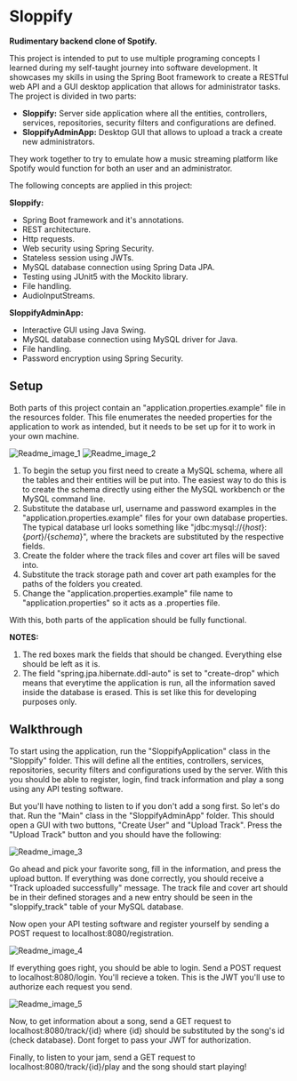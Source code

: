 # Sloppify

**Rudimentary backend clone of Spotify.**

This project is intended to put to use multiple programing concepts I learned during my self-taught journey into software development. It showcases my skills in using the Spring Boot framework to create a RESTful web API and a GUI desktop application that allows for administrator tasks.
The project is divided in two parts: 

  * **Sloppify:** Server side application where all the entities, controllers, services, repositories, security filters and configurations are defined.
  * **SloppifyAdminApp:** Desktop GUI that allows to upload a track a create new administrators.

They work together to try to emulate how a music streaming platform like Spotify would function for both an user and an administrator.

The following concepts are applied in this project:

  **Sloppify:**
  * Spring Boot framework and it's annotations.
  * REST architecture.
  * Http requests.
  * Web security using Spring Security.
  * Stateless session using JWTs.
  * MySQL database connection using Spring Data JPA.
  * Testing using JUnit5 with the Mockito library.
  * File handling.
  * AudioInputStreams. 

  **SloppifyAdminApp:**
  * Interactive GUI using Java Swing.
  * MySQL database connection using MySQL driver for Java.
  * File handling.
  * Password encryption using Spring Security.

## Setup

Both parts of this project contain an "application.properties.example" file in the resources folder. This file enumerates the needed properties for the application to work as intended, but it needs to be set up for it to work in your own machine.

![Readme_image_1](https://github.com/rijofeta/Sloppify/assets/126613798/9e166626-2f43-430e-a835-c2779b2bef31)
![Readme_image_2](https://github.com/rijofeta/Sloppify/assets/126613798/598d4730-306e-404f-ae11-ad2b39af8b71)

1. To begin the setup you first need to create a MySQL schema, where all the tables and their entities will be put into. The easiest way to do this is to create the schema directly using either the MySQL workbench or the MySQL command line. 
2. Substitute the database url, username and password examples in the "application.properties.example" files for your own database properties. The typical database url looks something like "jdbc:mysql://{_host_}:{_port_}/{_schema_}", where the brackets are substituted by the respective fields.
3. Create the folder where the track files and cover art files will be saved into.
4. Substitute the track storage path and cover art path examples for the paths of the folders you created.
5. Change the "application.properties.example" file name to "application.properties" so it acts as a .properties file.

With this, both parts of the application should be fully functional. 

**NOTES:** 
1. The red boxes mark the fields that should be changed. Everything else should be left as it is.
2. The field "spring.jpa.hibernate.ddl-auto" is set to "create-drop" which means that everytime the application is run, all the information saved inside the database is erased. This is set like this for developing purposes only.

## Walkthrough 

To start using the application, run the "SloppifyApplication" class in the "Sloppify" folder. This will define all the entities, controllers, services, repositories, security filters and configurations used by the server. With this you should be able to register, login, find track information and play a song using any API testing software.

But you'll have nothing to listen to if you don't add a song first. So let's do that. Run the "Main" class in the "SloppifyAdminApp" folder. This should open a GUI with two buttons, "Create User" and "Upload Track". Press the "Upload Track" button and you should have the following:

![Readme_image_3](https://github.com/rijofeta/Sloppify/assets/126613798/049001a9-70bf-4315-bc5b-245d59f32abb)

Go ahead and pick your favorite song, fill in the information, and press the upload button. If everything was done correctly, you should receive a "Track uploaded successfully" message. The track file and cover art should be in their defined storages and a new entry should be seen in the "sloppify_track" table of your MySQL database.

Now open your API testing software and register yourself by sending a POST request to localhost:8080/registration.

![Readme_image_4](https://github.com/rijofeta/Sloppify/assets/126613798/93412471-95d1-4f05-9df3-af2ec82a5f4d)

If everything goes right, you should be able to login. Send a POST request to localhost:8080/login. You'll recieve a token. This is the JWT you'll use to authorize each request you send.

![Readme_image_5](https://github.com/rijofeta/Sloppify/assets/126613798/6d1ee302-2c29-4d1b-bcf9-7492f3cbbd8b)

Now, to get information about a song, send a GET request to localhost:8080/track/{id} where {id} should be substituted by the song's id (check database). Dont forget to pass your JWT for authorization.

Finally, to listen to your jam, send a GET request to localhost:8080/track/{id}/play and the song should start playing!
